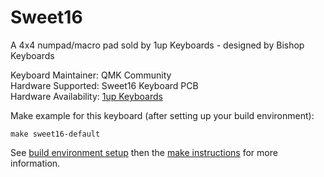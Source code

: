 Sweet16
===

A 4x4 numpad/macro pad sold by 1up Keyboards - designed by Bishop Keyboards

Keyboard Maintainer: QMK Community  
Hardware Supported: Sweet16 Keyboard PCB  
Hardware Availability: [1up Keyboards](https://1upkeyboards.com/)

Make example for this keyboard (after setting up your build environment):

    make sweet16-default

See [build environment setup](https://docs.qmk.fm/build_environment_setup.html) then the [make instructions](https://docs.qmk.fm/make_instructions.html) for more information.